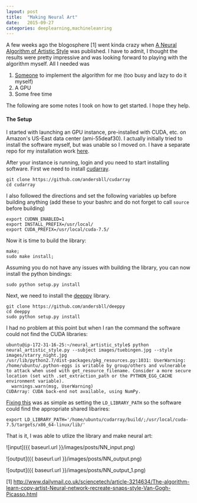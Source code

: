```yaml
---
layout: post
title:  "Making Neural Art"
date:   2015-09-27
categories: deeplearning,machineleanring
---
```


A few weeks ago the blogosphere [1] went kinda crazy when [A Neural Algorithm of Artistic Style](http://arxiv.org/pdf/1508.06576v1.pdf) was published. I have to admit, I thought the results were pretty impressive and was looking forward to playing with the algorithm myself. All I needed was 

1. [Someone](https://github.com/andersbll) to implement the algorithm for me (too busy and lazy to do it myself)
1. A GPU
1. Some free time

The following are some notes I took on how to get started. I hope they help.

#### The Setup

I started with launching an GPU instance, pre-installed with CUDA, etc. on Amazon's US-East data center (ami-55deaf30). I actually initially tried to install the software myself, but was unable so I moved on. I have a separate repo for my installation work [here](https://github.com/josephmisiti/deep-learning-scripts). 

After your instance is running, login and you need to start installing software. First we need to install [cudarray](https://github.com/andersbll/cudarray).

```
git clone https://github.com/andersbll/cudarray
cd cudarray
```

I also followed the directions and set the following variables up before building anything (add these to your bashrc and do not forget to call `source` before building)

```
export CUDNN_ENABLED=1
export INSTALL_PREFIX=/usr/local/
export CUDA_PREFIX=/usr/local/cuda-7.5/
```

Now it is time to build the library:

```
make; 
sudo make install; 
```

Assuming you do not have any issues with building the library, you can now install the python bindings:

```
sudo python setup.py install
```

Next, we need to install the [deeppy](https://github.com/andersbll/deeppy) library.

```
git clone https://github.com/andersbll/deeppy
cd deeppy
sudo python setup.py install
```

I had no problem at this point but when I ran the command the software could not find the CUDA libraries:

```
ubuntu@ip-172-31-16-25:~/neural_artistic_style$ python neural_artistic_style.py --subject images/tuebingen.jpg --style images/starry_night.jpg
/usr/lib/python2.7/dist-packages/pkg_resources.py:1031: UserWarning: /home/ubuntu/.python-eggs is writable by group/others and vulnerable to attack when used with get_resource_filename. Consider a more secure location (set with .set_extraction_path or the PYTHON_EGG_CACHE environment variable).
  warnings.warn(msg, UserWarning)
CUDArray: CUDA back-end not available, using NumPy.
```

[Fixing this](https://github.com/andersbll/neural_artistic_style/issues/20) was as simple as setting the `LD_LIBRARY_PATH` so the software could find the appropriate shared libarires:

```
export LD_LIBRARY_PATH='/home/ubuntu/cudarray/build/;/usr/local/cuda-7.5/targets/x86_64-linux/lib/'
```

That is it, I was able to utlize the library and make neural art:


![input]({{ baseurl.url }}/images/posts/NN_input.png)


![output]({{ baseurl.url }}/images/posts/NN_output.png)

![output]({{ baseurl.url }}/images/posts/NN_output_1.png)


[1] http://www.dailymail.co.uk/sciencetech/article-3214634/The-algorithm-learn-copy-artist-Neural-network-recreate-snaps-style-Van-Gogh-Picasso.html
